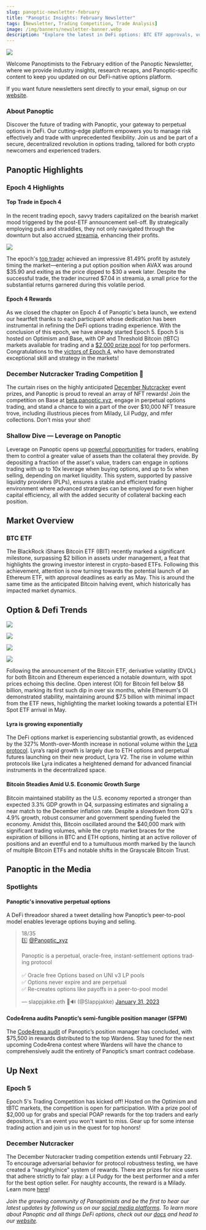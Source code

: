 ```yaml
---
slug: panoptic-newsletter-february 
title: "Panoptic Insights: February Newsletter"
tags: [Newsletter, Trading Competition, Trade Analysis]
image: /img/banners/newsletter-banner.webp
description: "Explore the latest in DeFi options: BTC ETF approvals, volatility compression, and explosive growth in DeFi options trading volume."
---
```


![](./01.webp)

Welcome Panoptimists to the February edition of the Panoptic Newsletter, where we provide industry insights, research recaps, and Panoptic-specific content to keep you updated on our DeFi-native options platform.

  
If you want future newsletters sent directly to your email, signup on our [website](https://panoptic.xyz/).

  

### About Panoptic

Discover the future of trading with Panoptic, your gateway to perpetual options in DeFi. Our cutting-edge platform empowers you to manage risk effectively and trade with unprecedented flexibility. Join us and be part of a secure, decentralized revolution in options trading, tailored for both crypto newcomers and experienced traders.

  

## Panoptic Highlights

### Epoch 4 Highlights

#### Top Trade in Epoch 4

In the recent trading epoch, savvy traders capitalized on the bearish market mood triggered by the post-ETF announcement sell-off. By strategically employing puts and straddles, they not only navigated through the downturn but also accrued [streamia](https://panoptic.xyz/blog/streamia-defi-native-options-pricing), enhancing their profits.

![](./1.png)

The epoch's [top trader](https://beta4.panoptic.xyz/positions/0x14fc548c302fae3f424a0a47706?view_as=0x376f59d57c4db76e0da71e9952898cce419d05fc&block_number=40786727) achieved an impressive 81.49% profit by astutely timing the market—entering a put option position when AVAX was around $35.90 and exiting as the price dipped to $30 a week later. Despite the successful trade, the trader incurred $7.04 in streamia, a small price for the substantial returns garnered during this volatile period.

#### Epoch 4 Rewards

As we closed the chapter on Epoch 4 of Panoptic's beta launch, we extend our heartfelt thanks to each participant whose dedication has been instrumental in refining the DeFi options trading experience. With the conclusion of this epoch, we have already started Epoch 5. Epoch 5 is hosted on Optimism and Base, with OP and Threshold Bitcoin (tBTC) markets available for trading and a [$2,000 prize pool](https://panoptic.xyz/blog/panoptic-beta-launch-epoch-five) for top performers. Congratulations to the [victors of Epoch 4](https://panoptic.xyz/blog/panoptic-beta-launch-epoch-four-closed), who have demonstrated exceptional skill and strategy in the markets!

  

### December Nutcracker Trading Competition 🎄

The curtain rises on the highly anticipated [December Nutcracker](https://x.com/Panoptic_xyz/status/1747694450544111768?s=20) event prizes, and Panoptic is proud to reveal an array of NFT rewards! Join the competition on Base at [beta.panoptic.xyz](http://beta.panoptic.xyz), engage in perpetual options trading, and stand a chance to win a part of the over $10,000 NFT treasure trove, including illustrious pieces from Milady, Lil Pudgy, and mfer collections. Don't miss your shot!

  

### Shallow Dive — Leverage on Panoptic

​​Leverage on Panoptic opens up [powerful opportunities](https://panoptic.xyz/research/panoptic-leverage) for traders, enabling them to control a greater value of assets than the collateral they provide. By depositing a fraction of the asset's value, traders can engage in options trading with up to 10x leverage when buying options, and up to 5x when selling, depending on market liquidity. This system, supported by passive liquidity providers (PLPs), ensures a stable and efficient trading environment where advanced strategies can be employed for even higher capital efficiency, all with the added security of collateral backing each position.

  

## Market Overview

### BTC ETF

The BlackRock iShares Bitcoin ETF (IBIT) recently marked a significant milestone, surpassing $2 billion in assets under management, a feat that highlights the growing investor interest in crypto-based ETFs. Following this achievement, attention is now turning towards the potential launch of an Ethereum ETF, with approval deadlines as early as May. This is around the same time as the anticipated Bitcoin halving event, which historically has impacted market dynamics.

  

## Option & Defi Trends

![](./2.png)

![](./3.png)

![](./4.png)

![](./5.png)

  

Following the announcement of the Bitcoin ETF, derivative volatility (DVOL) for both Bitcoin and Ethereum experienced a notable downturn, with spot prices echoing this decline. Open interest (OI) for Bitcoin fell below $8 billion, marking its first such dip in over six months, while Ethereum's OI demonstrated stability, maintaining around $7.5 billion with minimal impact from the ETF news, highlighting the market looking towards a potential ETH Spot ETF arrival in May.

  

#### Lyra is growing exponentially

The DeFi options market is experiencing substantial growth, as evidenced by the 327% Month-over-Month increase in notional volume within the [Lyra protocol](https://defillama.com/options/lyra). Lyra’s rapid growth is largely due to ETH options and perpetual futures launching on their new product, Lyra V2. The rise in volume within protocols like Lyra indicates a heightened demand for advanced financial instruments in the decentralized space.

  

#### Bitcoin Steadies Amid U.S. Economic Growth Surge

Bitcoin maintained stability as the U.S. economy reported a stronger than expected 3.3% GDP growth in Q4, surpassing estimates and signaling a near match to the December inflation rate. Despite a slowdown from Q3's 4.9% growth, robust consumer and government spending fueled the economy. Amidst this, Bitcoin oscillated around the $40,000 mark with significant trading volumes, while the crypto market braces for the expiration of billions in BTC and ETH options, hinting at an active rollover of positions and an eventful end to a tumultuous month marked by the launch of multiple Bitcoin ETFs and notable shifts in the Grayscale Bitcoin Trust.

  

## Panoptic in the Media

  

### Spotlights

#### Panoptic's innovative perpetual options

A DeFi threadoor shared a tweet detailing how Panoptic’s peer-to-pool model enables leverage options buying and selling.

<blockquote class="twitter-tweet" data-conversation="none"><p lang="en" dir="ltr">18/35 <br/>5️⃣ <a href="https://twitter.com/Panoptic_xyz?ref_src=twsrc%5Etfw">@Panoptic_xyz</a><br/><br/>Panoptic is a perpetual, oracle-free, instant-settlement options trading protocol<br/><br/>✅ Oracle free Options based on UNI v3 LP pools<br/>✅ Options never expire and are perpetual<br/>✅️ Re-creates options like payoffs in a peer-to-pool model</p>&mdash; slappjakke.eth 🦇🔊 (@Slappjakke) <a href="https://twitter.com/Slappjakke/status/1620437015228456961?ref_src=twsrc%5Etfw">January 31, 2023</a></blockquote> <script async src="https://platform.twitter.com/widgets.js" charset="utf-8"></script>

#### Code4rena audits Panoptic’s semi-fungible position manager (SFPM)

The [Code4rena audit](https://x.com/code4rena/status/1743502806399733796?s=20) of Panoptic’s position manager has concluded, with $75,500 in rewards distributed to the top Wardens. Stay tuned for the next upcoming Code4rena contest where Wardens will have the chance to comprehensively audit the entirety of Panoptic’s smart contract codebase.
  

## Up Next

### Epoch 5

Epoch 5's Trading Competition has kicked off! Hosted on the Optimism and tBTC markets, the competition is open for participation. With a prize pool of $2,000 up for grabs and special POAP rewards for the top traders and early depositors, it's an event you won't want to miss. Gear up for some intense trading action and join us in the quest for top honors!

### December Nutcracker

The December Nutcracker trading competition extends until February 22. To encourage adversarial behavior for protocol robustness testing, we have created a “naughty/nice” system of rewards. There are prizes for nice users that adhere strictly to fair play: a Lil Pudgy for the best performer and a mfer for the best option seller. For naughty accounts, the reward is a Milady. Learn more [here](https://panoptic.xyz/blog/december-nutcracker#naughty-or-nice)!

  

*Join the growing community of Panoptimists and be the first to hear our latest updates by following us on our [social media platforms](https://links.panoptic.xyz/all). To learn more about Panoptic and all things DeFi options, check out our [docs](https://panoptic.xyz/docs/intro) and head to our [website](https://panoptic.xyz/).*